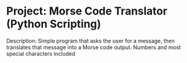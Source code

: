 # Project: Morse Code Translator (Python Scripting)

Description: Simple program that asks the user for a message, then translates that message into a Morse code output. Numbers and most special characters included
